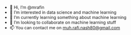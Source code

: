 - 👋 Hi, I’m @mrafin
- 👀 I’m interested in data science and machine learning
- 🌱 I’m currently learning something about machine learning
- 💞️ I’m looking to collaborate on machine learning stuff
- 📫 You can contact me on muh.rafi.nash80@gmail.com

<!---
mrafin/mrafin is a ✨ special ✨ repository because its `README.md` (this file) appears on your GitHub profile.
You can click the Preview link to take a look at your changes.
--->
